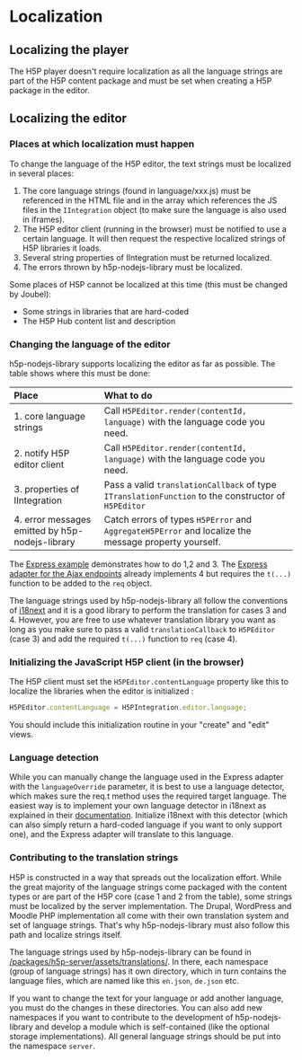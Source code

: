 # Localization

## Localizing the player

The H5P player doesn't require localization as all the language strings are part
of the H5P content package and must be set when creating a H5P package in the
editor.

## Localizing the editor

### Places at which localization must happen

To change the language of the H5P editor, the text strings must be localized in
several places:

1. The core language strings \(found in language/xxx.js\) must be referenced in
   the HTML file and in the array which references the JS files in the
   `IIntegration` object \(to make sure the language is also used in iframes\).
2. The H5P editor client \(running in the browser\) must be notified to use a
   certain language. It will then request the respective localized strings of
   H5P libraries it loads.
3. Several string properties of IIntegration must be returned localized.
4. The errors thrown by h5p-nodejs-library must be localized.

Some places of H5P cannot be localized at this time \(this must be changed by
Joubel\):

* Some strings in libraries that are hard-coded
* The H5P Hub content list and description

### Changing the language of the editor

h5p-nodejs-library supports localizing the editor as far as possible. The table
shows where this must be done:

| Place | What to do |
| :--- | :--- |
| 1. core language strings | Call `H5PEditor.render(contentId, language)` with the language code you need. |
| 2. notify H5P editor client | Call `H5PEditor.render(contentId, language)` with the language code you need. |
| 3. properties of IIntegration | Pass a valid `translationCallback` of type `ITranslationFunction` to the constructor of `H5PEditor` |
| 4. error messages emitted by h5p-nodejs-library | Catch errors of types `H5PError` and `AggregateH5PError` and localize the message property yourself. |

The [Express example](/packages/h5p-examples/src/express.ts) demonstrates how to
do 1,2 and 3. The [Express adapter for the Ajax
endpoints](/packages/h5p-express) already implements 4 but requires the `t(...)`
function to be added to the `req` object.

The language strings used by h5p-nodejs-library all follow the conventions of
[i18next](https://www.npmjs.com/package/i18next) and it is a good library to
perform the translation for cases 3 and 4. However, you are free to use whatever
translation library you want as long as you make sure to pass a valid
`translationCallback` to `H5PEditor` \(case 3\) and add the required `t(...)`
function to `req` \(case 4\).

### Initializing the JavaScript H5P client \(in the browser\)

The H5P client must set the `H5PEditor.contentLanguage` property like this to
localize the libraries when the editor is initialized :

```javascript
H5PEditor.contentLanguage = H5PIntegration.editor.language;
```

You should include this initialization routine in your "create" and "edit"
views.

### Language detection

While you can manually change the language used in the Express adapter with the
`languageOverride` parameter, it is best to use a language detector, which makes
sure the req.t method uses the required target language. The easiest way is to
implement your own language detector in i18next as explained in their
[documentation](https://github.com/i18next/i18next-http-middleware#adding-own-detection-functionality).
Initialize i18next with this detector \(which can also simply return a
hard-coded language if you want to only support one\), and the Express adapter
will translate to this language.

### Contributing to the translation strings

H5P is constructed in a way that spreads out the localization effort. While the
great majority of the language strings come packaged with the content types or
are part of the H5P core \(case 1 and 2 from the table\), some strings must be
localized by the server implementation. The Drupal, WordPress and Moodle PHP
implementation all come with their own translation system and set of language
strings. That's why h5p-nodejs-library must also follow this path and localize
strings itself.

The language strings used by h5p-nodejs-library can be found in
[/packages/h5p-server/assets/translations/](/packages/h5p-server/assets/translations/).
In there, each namespace \(group of language strings\) has it own directory,
which in turn contains the language files, which are named like this `en.json`,
`de.json` etc.

If you want to change the text for your language or add another language, you
must do the changes in these directories. You can also add new namespaces if you
want to contribute to the development of h5p-nodejs-library and develop a module
which is self-contained \(like the optional storage implementations\). All
general language strings should be put into the namespace `server`.